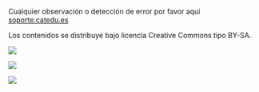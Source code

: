 Cualquier observación o detección de error por favor aquí [soporte.catedu.es](http://soporte.catedu.es/)

Los contenidos se distribuye bajo licencia Creative Commons tipo BY-SA.

![](https://catedu.gitbooks.io/faq-aularagon/content/assets/Educacion_color.gif)

![](https://catedu.gitbooks.io/faq-aularagon/content/assets/catedulogo.png)

![](https://catedu.gitbooks.io/faq-aularagon/content/assets/creative-commons-imagesBYSANC.png)

